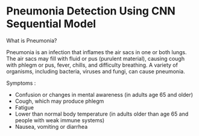 
# Pneumonia Detection Using CNN Sequential Model

What is Pneumonia?

Pneumonia is an infection that inflames the air sacs in one or both lungs. The air sacs may fill with fluid or pus (purulent material), causing cough with phlegm or pus, fever, chills, and difficulty breathing. A variety of organisms, including bacteria, viruses and fungi, can cause pneumonia. 

Symptoms :

- Confusion or changes in mental awareness (in adults age 65 and older)
- Cough, which may produce phlegm
- Fatigue
- Lower than normal body temperature (in adults older than age 65 and people with weak immune systems)
- Nausea, vomiting or diarrhea
